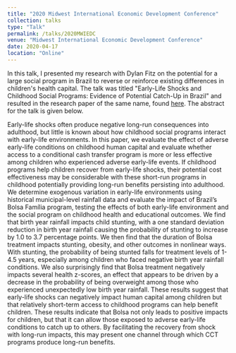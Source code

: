 ```yaml
---
title: "2020 Midwest International Economic Development Conference"
collection: talks
type: "Talk"
permalink: /talks/2020MWIEDC
venue: "Midwest International Economic Development Conference"
date: 2020-04-17
location: "Online"
---
```


In this talk, I presented my research with Dylan Fitz on the potential for a large social program in Brazil to reverse or reinforce existing differences in children's health capital. The talk was titled "Early-Life Shocks and Childhood Social Programs: Evidence of Potential Catch-Up in Brazil" and resulted in the research paper of the same name, found [here](https://rileyleague.github.io/publications/catchup). The abstract for the talk is given below.

Early-life shocks often produce negative long-run consequences into adulthood, but little is known about how childhood social programs interact with early-life environments. In this paper, we evaluate the effect of adverse early-life conditions on childhood human capital and evaluate whether access to a conditional cash transfer program is more or less effective among children who experienced adverse early-life events. If childhood programs help children recover from early-life shocks, their potential cost effectiveness may be considerable with these short-run programs in childhood potentially providing long-run benefits persisting into adulthood. We determine exogenous variation in early-life environments using historical municipal-level rainfall data and evaluate the impact of Brazil’s Bolsa Família program, testing the effects of both early-life environment and the social program on childhood health and educational outcomes. We find that birth year rainfall impacts child stunting, with a one standard deviation reduction in birth year rainfall causing the probability of stunting to increase by 1.0 to 3.7 percentage points. We then find that the duration of Bolsa treatment impacts stunting, obesity, and other outcomes in nonlinear ways. With stunting, the probability of being stunted falls for treatment levels of 1-4.5 years, especially among children who faced negative birth year rainfall conditions. We also surprisingly find that Bolsa treatment negatively impacts several health z-scores, an effect that appears to be driven by a decrease in the probability of being overweight among those who experienced unexpectedly low birth year rainfall. These results suggest that early-life shocks can negatively impact human capital among children but that relatively short-term access to childhood programs can help benefit children. These results indicate that Bolsa not only leads to positive impacts for children, but that it can allow those exposed to adverse early-life conditions to catch up to others. By facilitating the recovery from shock with long-run impacts, this may present one channel through which CCT programs produce long-run benefits.
